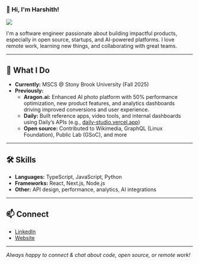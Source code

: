 ### 👋 Hi, I'm Harshith!

![](https://komarev.com/ghpvc/?username=harshithpabbati)

I'm a software engineer passionate about building impactful products, especially in open source, startups, and AI-powered platforms. I love remote work, learning new things, and collaborating with great teams.

---

## 🚀 What I Do

- **Currently:** MSCS @ Stony Brook University (Fall 2025)
- **Previously:**  
  - **Aragon.ai:** Enhanced AI photo platform with 50% performance optimization, new product features, and analytics dashboards driving improved conversions and user experience.  
  - **Daily:** Built reference apps, video tools, and internal dashboards using Daily’s APIs (e.g., [daily-studio.vercel.app](https://daily-studio.vercel.app))
  - **Open source:** Contributed to Wikimedia, GraphQL (Linux Foundation), Public Lab (GSoC), and more

---

## 🛠️ Skills

- **Languages:** TypeScript, JavaScript, Python
- **Frameworks:** React, Next.js, Node.js
- **Other:** API design, performance, analytics, AI integrations

---

## 📫 Connect

- [LinkedIn](https://www.linkedin.com/in/harshithpabbati/)
- [Website](https://harshithpabbati.com)

---

_Always happy to connect & chat about code, open source, or remote work!_
